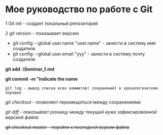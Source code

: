 # Мое руководство по работе с Git

 1 Git init - создает локальный репозиторий

 2 git version - показывает версию

* git config --global user.name "user.name" - занести в систему имя создателя
* git config --global user.email "ууу" - занести в систему почту создателя

**git add .\Seminar_1.md**

**git commit -m "indicate the name**

``git log - вывод списка всех коммитов( сохранений) в хронологическом порядке``

*git checkout - позволяет перемещаться* между сохранениями

*git diff - показывает разницу между текущей иуже зафиксированной версией файла*

~~git checkout master - перейти к последней версии файла~~